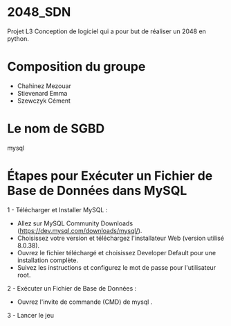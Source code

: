 # 2048_SDN

Projet L3 Conception de logiciel qui a pour but de réaliser un 2048 en python. 

# Composition du groupe

- Chahinez Mezouar
- Stievenard Emma
- Szewczyk Cément 

# Le nom de SGBD 
mysql 

# Étapes pour Exécuter un Fichier de Base de Données dans MySQL

1 - Télécharger et Installer MySQL :

- Allez sur MySQL Community Downloads (https://dev.mysql.com/downloads/mysql/).
- Choisissez votre version et téléchargez l'installateur Web (version utilisé 8.0.38).
- Ouvrez le fichier téléchargé et choisissez Developer Default pour une installation complète.
- Suivez les instructions et configurez le mot de passe pour l'utilisateur root.

2 - Exécuter un Fichier de Base de Données :

- Ouvrez l'invite de commande (CMD) de mysql .

3 - Lancer le jeu